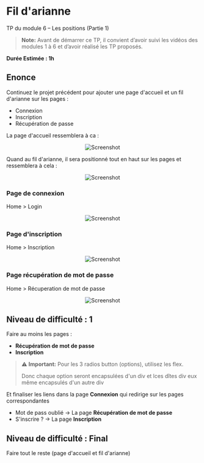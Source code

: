 # Fil d'arianne

TP du module 6 – Les positions (Partie 1)

> **Note:** Avant de démarrer ce TP, il convient d’avoir suivi les vidéos des modules 1 à 6 et d’avoir réalisé les TP proposés.

**Durée Estimée : 1h**

## Enonce

Continuez le projet précédent pour ajouter une page d'accueil et un fil d'arianne sur les pages :

- Connexion
- Inscription
- Récupération de passe

La page d'accueil ressemblera à ca :

<p align="center">
  <img src="screenshot_01.png" alt="Screenshot">
</p>

Quand au fil d'arianne, il sera positionné tout en haut sur les pages et ressemblera à cela :

<p align="center">
  <img src="screenshot_02.png" alt="Screenshot">
</p>

### Page de connexion

Home > Login

<p align="center">
  <img src="screenshot_03.png" alt="Screenshot">
</p>

### Page d'inscription

Home > Inscription

<p align="center">
  <img src="screenshot_04.png" alt="Screenshot">
</p>


### Page récupération de mot de passe

Home > Récuperation de mot de passe

<p align="center">
  <img src="screenshot_05.png" alt="Screenshot">
</p>


## Niveau de difficulté : 1

Faire au moins les pages :
-  **Récupération de mot de passe**
-  **Inscription**

> ⚠️ **Important:** Pour les 3 radios button (options), utilisez les flex.
> 
> Donc chaque option seront encapsulées d'un div et lces dîtes div eux même encapsulés d'un autre div

Et finaliser les liens dans la page **Connexion** qui redirige sur les pages correspondantes

- Mot de pass oublié -> La page **Récupération de mot de passe**
- S'inscrire ? -> La page **Inscription**

## Niveau de difficulté : Final

Faire tout le reste (page d'accueil et fil d'arianne)